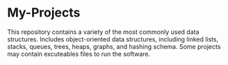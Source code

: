 # My-Projects
This repository contains a variety of the most commonly used data structures. Includes object-oriented data structures, including linked lists, stacks, queues, trees, heaps, graphs, and hashing schema. Some projects may contain excuteables files to run the software.
